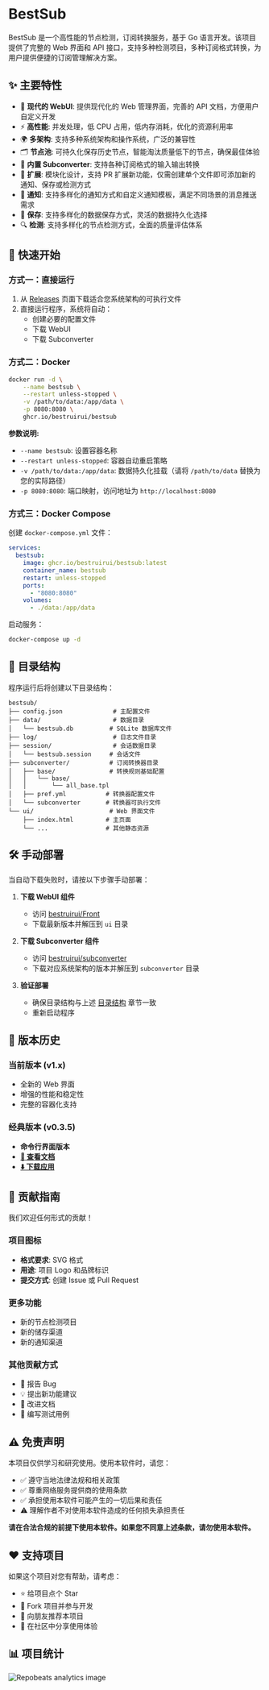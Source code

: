 # BestSub

BestSub 是一个高性能的节点检测，订阅转换服务，基于 Go 语言开发。该项目提供了完整的 Web 界面和 API 接口，支持多种检测项目，多种订阅格式转换，为用户提供便捷的订阅管理解决方案。

## ✨ 主要特性

- 🎨 **现代的 WebUI**: 提供现代化的 Web 管理界面，完善的 API 文档，方便用户自定义开发
- ⚡ **高性能**: 并发处理，低 CPU 占用，低内存消耗，优化的资源利用率
- 🌍 **多架构**: 支持多种系统架构和操作系统，广泛的兼容性
- 🗂️ **节点池**: 可持久化保存历史节点，智能淘汰质量低下的节点，确保最佳体验
- 🔄 **内置 Subconverter**: 支持各种订阅格式的输入输出转换
- 🔧 **扩展**: 模块化设计，支持 PR 扩展新功能，仅需创建单个文件即可添加新的通知、保存或检测方式
- 📢 **通知**: 支持多样化的通知方式和自定义通知模板，满足不同场景的消息推送需求
- 💾 **保存**: 支持多样化的数据保存方式，灵活的数据持久化选择
- 🔍 **检测**: 支持多样化的节点检测方式，全面的质量评估体系

## 🚀 快速开始

### 方式一：直接运行

1. 从 [Releases](https://github.com/bestruirui/BestSub/releases/latest) 页面下载适合您系统架构的可执行文件
2. 直接运行程序，系统将自动：
   - 创建必要的配置文件
   - 下载 WebUI 
   - 下载 Subconverter

### 方式二：Docker

```bash
docker run -d \
    --name bestsub \
    --restart unless-stopped \
    -v /path/to/data:/app/data \
    -p 8080:8080 \
    ghcr.io/bestruirui/bestsub
```

**参数说明:**
- `--name bestsub`: 设置容器名称
- `--restart unless-stopped`: 容器自动重启策略
- `-v /path/to/data:/app/data`: 数据持久化挂载（请将 `/path/to/data` 替换为您的实际路径）
- `-p 8080:8080`: 端口映射，访问地址为 `http://localhost:8080`

### 方式三：Docker Compose

创建 `docker-compose.yml` 文件：

```yaml
services:
  bestsub:
    image: ghcr.io/bestruirui/bestsub:latest
    container_name: bestsub
    restart: unless-stopped
    ports:
      - "8080:8080"
    volumes:
      - ./data:/app/data
```

启动服务：
```bash
docker-compose up -d
```

## 📁 目录结构

程序运行后将创建以下目录结构：

```
bestsub/
├── config.json              # 主配置文件
├── data/                    # 数据目录
│   └── bestsub.db          # SQLite 数据库文件
├── log/                     # 日志文件目录
├── session/                 # 会话数据目录
│   └── bestsub.session     # 会话文件
├── subconverter/           # 订阅转换器目录
│   ├── base/               # 转换规则基础配置
│   │   └── base/
│   │       └── all_base.tpl
│   ├── pref.yml           # 转换器配置文件
│   └── subconverter       # 转换器可执行文件
└── ui/                     # Web 界面文件
    ├── index.html         # 主页面
    └── ...                # 其他静态资源
```

## 🛠️ 手动部署

当自动下载失败时，请按以下步骤手动部署：

1. **下载 WebUI 组件**
   - 访问 [bestruirui/Front](https://github.com/bestruirui/Front/releases/latest)
   - 下载最新版本并解压到 `ui` 目录

2. **下载 Subconverter 组件**
   - 访问 [bestruirui/subconverter](https://github.com/bestruirui/subconverter/releases/latest)
   - 下载对应系统架构的版本并解压到 `subconverter` 目录

3. **验证部署**
   - 确保目录结构与上述 [目录结构](#-目录结构) 章节一致
   - 重新启动程序

## 🔗 版本历史

### 当前版本 (v1.x)
- 全新的 Web 界面
- 增强的性能和稳定性
- 完整的容器化支持

### 经典版本 (v0.3.5)
- **命令行界面版本**
- **[📖 查看文档](https://github.com/bestruirui/BestSub/blob/legacy/doc/README_zh.md)** 
- **[⬇️ 下载应用](https://github.com/bestruirui/BestSub/releases/tag/v0.3.5)**


## 🤝 贡献指南

我们欢迎任何形式的贡献！

### 项目图标
- **格式要求**: SVG 格式  
- **用途**: 项目 Logo 和品牌标识  
- **提交方式**: 创建 Issue 或 Pull Request  

### 更多功能

- 新的节点检测项目  
- 新的储存渠道  
- 新的通知渠道  

### 其他贡献方式
- 🐛 报告 Bug
- 💡 提出新功能建议
- 📝 改进文档
- 🧪 编写测试用例

## ⚠️ 免责声明

本项目仅供学习和研究使用。使用本软件时，请您：

- ✅ 遵守当地法律法规和相关政策
- ✅ 尊重网络服务提供商的使用条款
- ✅ 承担使用本软件可能产生的一切后果和责任
- ⚠️ 理解作者不对使用本软件造成的任何损失承担责任

**请在合法合规的前提下使用本软件。如果您不同意上述条款，请勿使用本软件。**

## ❤️ 支持项目

如果这个项目对您有帮助，请考虑：

- ⭐ 给项目点个 Star
- 🍴 Fork 项目并参与开发
- 📢 向朋友推荐本项目
- 💬 在社区中分享使用体验

## 📊 项目统计

![Repobeats analytics image](https://repobeats.axiom.co/api/embed/dfefb13ae0ed117da68382c0ed63695992826039.svg "Repobeats analytics image")
